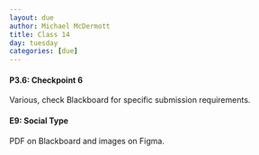 ```yaml
---
layout: due
author: Michael McDermott
title: Class 14
day: tuesday
categories: [due]
---
```

#### P3.6: Checkpoint 6
Various, check Blackboard for specific submission requirements.

#### E9: Social Type
PDF on Blackboard and images on Figma.